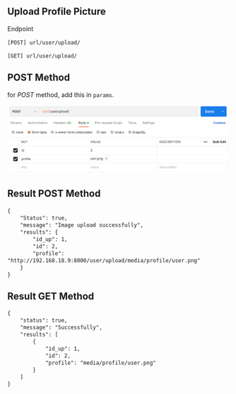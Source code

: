## Upload Profile Picture

Endpoint
````
[POST] url/user/upload/ 
````
````
[GET] url/user/upload/ 
````

## POST Method
for *POST* method, add this in ``params``.

![upload_profpic](paramuploadprofpic.png)

## Result POST Method
````
{
    "Status": true,
    "message": "Image upload successfully",
    "results": {
        "id_up": 1,
        "id": 2,
        "profile": "http://192.168.18.9:8000/user/upload/media/profile/user.png"
    }
}
````
## Result GET Method
````
{
    "status": true,
    "message": "Successfully",
    "results": [
        {
            "id_up": 1,
            "id": 2,
            "profile": "media/profile/user.png"
        }
    ]
}
````